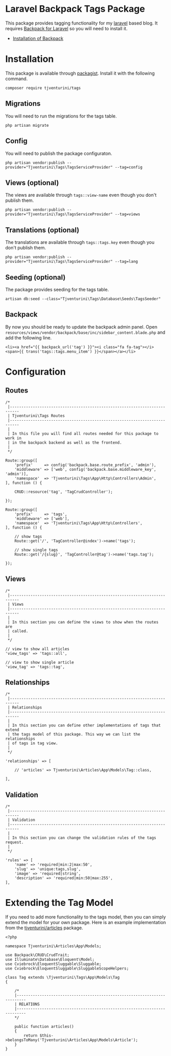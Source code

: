 # Laravel Backpack Tags Package

This package provides tagging functionality for my <a href="https://laravel.com">laravel</a> based blog. It requires  <a href="https://backpackforlaravel.com" target="_blank">Backpack for Laravel</a> so you will need to install it.

+ <a href="https://backpackforlaravel.com/docs/3.4/installation" target="_blank">Installation of Backpack</a>

# Installation

This package is available through <a href="https://packagist.org/packages/tjventurini/tags" target="_blank">packagist</a>. Install it with the following command.

```
composer require tjventurini/tags
```

## Migrations

You will need to run the migrations for the tags table.

```
php artisan migrate
```

## Config

You will need to publish the package configuraton.

```
php artisan vendor:publish --provider="Tjventurini\Tags\TagsServiceProvider" --tag=config
```

## Views (optional)

The views are available through `tags::view-name` even though you don't publish them.

```
php artisan vendor:publish --provider="Tjventurini\Tags\TagsServiceProvider" --tag=views
```

## Translations (optional)

The translations are available through `tags::tags.key` even though you don't publish them.

```
php artisan vendor:publish --provider="Tjventurini\Tags\TagsServiceProvider" --tag=lang
```

## Seeding (optional)

The package provides seeding for the tags table.

```
artisan db:seed --class="Tjventurini\Tags\Database\Seeds\TagsSeeder"
```

## Backpack

By now you should be ready to update the backpack admin panel. Open `resources/views/vendor/backpack/base/inc/sidebar_content.blade.php` and add the following line.

```
<li><a href="{{ backpack_url('tag') }}"><i class="fa fa-tag"></i> <span>{{ trans('tags::tags.menu_item') }}</span></a></li>
```

# Configuration

## Routes

```
/*
 |--------------------------------------------------------------------------
 | Tjventurini\Tags Routes
 |--------------------------------------------------------------------------
 |
 | In this file you will find all routes needed for this package to work in
 | in the backpack backend as well as the frontend.
 |
 */

Route::group([
    'prefix'     => config('backpack.base.route_prefix', 'admin'),
    'middleware' => ['web', config('backpack.base.middleware_key', 'admin')],
    'namespace'  => 'Tjventurini\Tags\App\Http\Controllers\Admin',
], function () {

    CRUD::resource('tag', 'TagCrudController');

});

Route::group([
    'prefix'     => 'tags',
    'middleware' => ['web'],
    'namespace'  => 'Tjventurini\Tags\App\Http\Controllers',
], function () {

    // show tags
    Route::get('/', 'TagController@index')->name('tags');

    // show single tags
    Route::get('/{slug}', 'TagController@tag')->name('tags.tag');

});
```

## Views

```
/*
 |--------------------------------------------------------------------------
 | Views
 |--------------------------------------------------------------------------
 |
 | In this section you can define the views to show when the routes are 
 | called.
 |
 */

// view to show all articles
'view_tags' => 'tags::all',

// view to show single article
'view_tag' => 'tags::tag',
```

## Relationships

```
/*
 |--------------------------------------------------------------------------
 | Relationships
 |--------------------------------------------------------------------------
 |
 | In this section you can define other implementations of tags that extend
 | the tags model of this package. This way we can list the relationships
 | of tags in tag view.
 |
 */

'relationships' => [

    // 'articles' => Tjventurini\Articles\App\Models\Tag::class,

],
```

## Validation

```
/*
 |--------------------------------------------------------------------------
 | Validation
 |--------------------------------------------------------------------------
 |
 | In this section you can change the validation rules of the tags request.
 |
 */

'rules' => [
    'name' => 'required|min:2|max:50',
    'slug' => 'unique:tags,slug',
    'image' => 'required|string',
    'description' => 'required|min:50|max:255',
],
```

# Extending the Tag Model

If you need to add more functionality to the tags model, then you can simply extend the model for your own package. Here is an example implementation from the [tjventurini/articles](https//github.com/tjventurini/articles) package.

```
<?php

namespace Tjventurini\Articles\App\Models;

use Backpack\CRUD\CrudTrait;
use Illuminate\Database\Eloquent\Model;
use Cviebrock\EloquentSluggable\Sluggable;
use Cviebrock\EloquentSluggable\SluggableScopeHelpers;

class Tag extends \Tjventurini\Tags\App\Models\Tag
{

    /*
    |--------------------------------------------------------------------------
    | RELATIONS
    |--------------------------------------------------------------------------
    */

    public function articles()
    {
        return $this->belongsToMany('Tjventurini\Articles\App\Models\Article');
    }
}
```